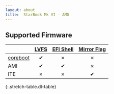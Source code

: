 ```yaml
---
layout: about
title:  StarBook Mk VI - AMD
---
```


## Supported Firmware
|                               | [LVFS]              | [EFI Shell]         | [Mirror Flag]       |
|:------------------------------|:-------------------:|:-------------------:|:-------------------:|
| [coreboot]                    | &#x2714;            | &#x2717;            | &#x2717;            |
| AMI                           | &#x2714;            | &#x2714;            | &#x2717;            |
| ITE                           | &#x2717;            | &#x2717;            | &#x2714;            |
{:.stretch-table.dl-table}

[LVFS]: ../../methods/lvfs.md
[EFI Shell]: ../../methods/efi_shell.md
[Mirror Flag]: ../../methods/mirror_flag.md
[coreboot]: https://github.com/coreboot/coreboot
